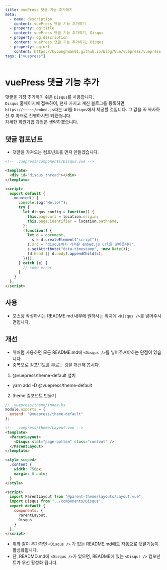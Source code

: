 ```yaml
---
title: vuePress 댓글 기능 추가하기
meta:
  - name: description
    content: vuePress 댓글 기능 추가하기
  - property: og:title
    content: vuePress 댓글 기능 추가하기, Disqus
  - property: og:description
    content: vuePress 댓글 기능 추가하기, Disqus
  - property: og:url
    content: https://kyounghwan01.github.io/blog/Vue/vuepress/vuepress-content/
tags: ["vuepress"]
---
```


# vuePress 댓글 기능 추가

댓글을 가장 추가하기 쉬운 `Disqus`를 사용합니다.<br>
`Disqus` 홈페이지에 접속하여, 현재 가지고 계신 블로그를 등록하면, `https://~~~~~/embed.js`라는 url를 `Disqus`에서 제공할 것입니다. 그 값을 꼭 복사하신 후 아래로 진행하시면 되겠습니다.<br>
자세한 회원가입 과정은 생략하겠습니다.

## 댓글 컴포넌트

- 댓글을 가져오는 컴포넌트를 먼저 만들겠습니다.

```html
<!-- .vuepress/components/Disqus.vue -->

<template>
  <div id="disqus_thread"></div>
</template>

<script>
  export default {
    mounted() {
      console.log("Hello!");
      try {
        let disqus_config = function() {
          this.page.url = location.origin;
          this.page.identifier = location.pathname;
        };
        (function() {
          let d = document,
            s = d.createElement("script");
          s.src = "disqus에서 가져온 embed.js url를 넣어줍니다";
          s.setAttribute("data-timestamp", +new Date());
          (d.head || d.body).appendChild(s);
        })();
      } catch (e) {
        // some error
      }
    }
  };
</script>
```

## 사용

- 포스팅 작성하시는 README.md 내부에 원하시는 위치에 `<Disqus />`를 넣어주시면됩니다.

## 개선

- 위처럼 사용하면 모든 README.md에 `<Disqus />`를 넣어주셔야하는 단점이 있습니다.
- 중복으로 컴포넌트를 부르는 것을 개선해 봅시다.

1. @vuepress/theme-default 설치

- yarn add -D @vuepress/theme-default

2. theme 컴포넌트 만들기

```js
// .vuepress/theme/index.ks
module.exports = {
  extend: "@vuepress/theme-default"
};
```

```html
<!-- .vuepress/theme/Layout.vue -->
<template>
  <ParentLayout>
    <Disqus slot="page-bottom" class="content" />
  </ParentLayout>
</template>

<style scoped>
  .content {
    width: 750px;
    margin: 0 auto;
  }
</style>

<script>
  import ParentLayout from "@parent-theme/layouts/Layout.vue";
  import Disqus from "../components/Disqus";
  export default {
    components: {
      ParentLayout,
      Disqus
    }
  };
</script>
```

- 위와 같이 추가하면 `<Disqus />` 가 없는 README.md에도 자동으로 댓글기능이 활성화됩니다.
- 단, READMD.md에 `<Disqus />`가 있으면, README에 있는 `<Disqus />` 컴포넌트가 우선 활성화 됩니다.

<TagLinks />

<Disqus />
